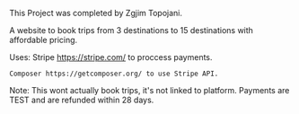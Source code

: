 This Project was completed by Zgjim Topojani.

A website to book trips from 3 destinations to 15 destinations with affordable pricing.

Uses:
    Stripe https://stripe.com/ to proccess payments.
    
    Composer https://getcomposer.org/ to use Stripe API.

Note: This wont actually book trips, it's not linked to platform.
Payments are TEST and are refunded within 28 days.
